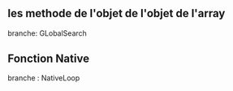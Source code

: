# 


## les methode de l'objet de l'objet de l'array

branche: GLobalSearch


## Fonction Native

branche : NativeLoop    